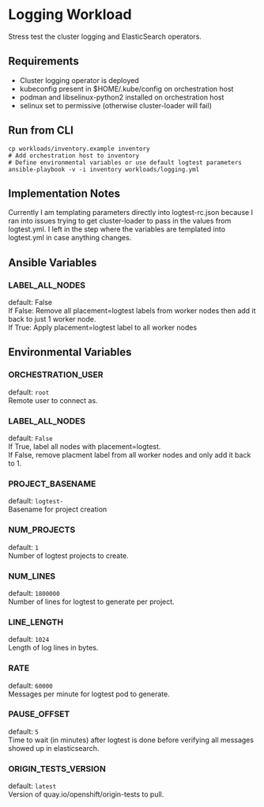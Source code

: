 # Logging Workload

Stress test the cluster logging and ElasticSearch operators.

## Requirements

* Cluster logging operator is deployed
* kubeconfig present in $HOME/.kube/config on orchestration host
* podman and libselinux-python2 installed on orchestration host
* selinux set to permissive (otherwise cluster-loader will fail)

## Run from CLI

```shell script
cp workloads/inventory.example inventory
# Add orchestration host to inventory
# Define environmental variables or use default logtest parameters
ansible-playbook -v -i inventory workloads/logging.yml
```

## Implementation Notes
Currently I am templating parameters directly into logtest-rc.json because 
I ran into issues trying to get cluster-loader to pass in the values from logtest.yml. 
I left in the step where the variables are templated into logtest.yml in case anything changes.

## Ansible Variables

### LABEL_ALL_NODES
default: False  
If False: Remove all placement=logtest labels from worker nodes then add it back to just 1 worker node.  
If True: Apply placement=logtest label to all worker nodes

## Environmental Variables

### ORCHESTRATION_USER

default: `root`  
Remote user to connect as.

### LABEL_ALL_NODES

default: `False`  
If True, label all nodes with placement=logtest.  
If False, remove placment label from all worker nodes and only add it back to 1.

### PROJECT_BASENAME

default: `logtest-`  
Basename for project creation

### NUM_PROJECTS

default: `1`  
Number of logtest projects to create.

### NUM_LINES

default: `1800000`  
Number of lines for logtest to generate per project.

### LINE_LENGTH

default: `1024`  
Length of log lines in bytes.

### RATE

default: `60000`  
Messages per minute for logtest pod to generate.

### PAUSE_OFFSET

default: `5`  
Time to wait (in minutes) after logtest is done before verifying all messages showed up in elasticsearch.

### ORIGIN_TESTS_VERSION

default: `latest`  
Version of quay.io/openshift/origin-tests to pull.